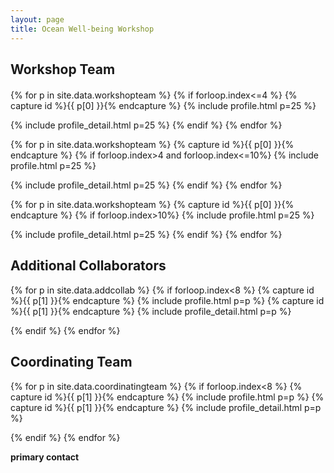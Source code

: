 ```yaml
---
layout: page
title: Ocean Well-being Workshop
---
```

## Workshop Team

<!-- prettier-ignore -->
<div class="container" style="margin-top: 20px;margin-bottom: 10px;">

 <p float="left">
  {% for p in site.data.workshopteam %}
  {% if forloop.index<=4 %}
  {% capture id %}{{ p[0] }}{% endcapture %}
  {% include profile.html p=25 %}

  {% include profile_detail.html p=25 %} 
  {% endif %}
  {% endfor %}
  </p>
    
 <p float="left">
  {% for p in site.data.workshopteam %}
  {% capture id %}{{ p[0] }}{% endcapture %}
  {% if forloop.index>4 and forloop.index<=10%}
  {% include profile.html p=25 %}

  {% include profile_detail.html p=25 %} 
  {% endif %}
  {% endfor %}
  </p>
    
 <p float="left">
  {% for p in site.data.workshopteam %}
  {% capture id %}{{ p[0] }}{% endcapture %}
  {% if forloop.index>10%}
  {% include profile.html p=25 %}

  {% include profile_detail.html p=25 %} 
  {% endif %}
  {% endfor %}
  </p>
  </div> 
  
## Additional Collaborators

{% for p in site.data.addcollab %} {% if forloop.index<8 %}
{% capture id %}{{ p[1] }}{% endcapture %} {% include profile.html p=p %}
{% capture id %}{{ p[1] }}{% endcapture %} {% include profile_detail.html p=p %}

{% endif %} {% endfor %}

## Coordinating Team


{% for p in site.data.coordinatingteam %} {% if forloop.index<8 %}
{% capture id %}{{ p[1] }}{% endcapture %} {% include profile.html p=p %}
{% capture id %}{{ p[1] }}{% endcapture %} {% include profile_detail.html p=p %}

{% endif %} {% endfor %}
  
**primary contact** 
